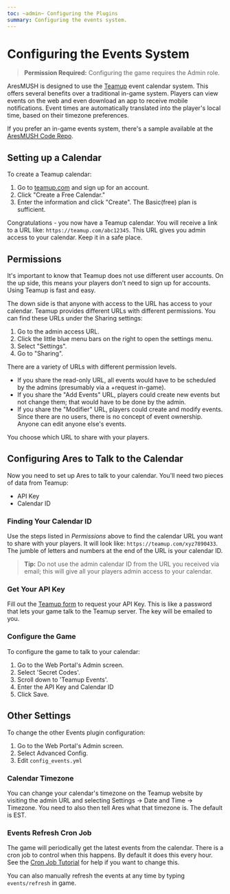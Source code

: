 ```yaml
---
toc: ~admin~ Configuring the Plugins
summary: Configuring the events system.
---
```

# Configuring the Events System

> **Permission Required:** Configuring the game requires the Admin role.

AresMUSH is designed to use the [Teamup](http://www.teamup.com/) event calendar system.  This offers several benefits over a traditional in-game system.  Players can view events on the web and even download an app to receive mobile notifications.  Event times are automatically translated into the player's local time, based on their timezone preferences.

If you prefer an in-game events system, there's a sample available at the [AresMUSH Code Repo](http://aresmush.com/code).

## Setting up a Calendar

To create a Teamup calendar:

1. Go to [teamup.com](http://www.teamup.com/) and sign up for an account.
2. Click "Create a Free Calendar."
3. Enter the information and click "Create".  The Basic(free) plan is sufficient.

Congratulations - you now have a Teamup calendar.  You will receive a link to a URL like:  `https://teamup.com/abc12345`.  This URL gives you admin access to your calendar.  Keep it in a safe place.

## Permissions

It's important to know that Teamup does not use different user accounts.  On the up side, this means your players don't need to sign up for accounts.  Using Teamup is fast and easy.

The down side is that anyone with access to the URL has access to your calendar.  Teamup provides different URLs with different permissions.  You can find these URLs under the Sharing settings:

1. Go to the admin access URL.  
2. Click the little blue menu bars on the right to open the settings menu.
3. Select "Settings".
4. Go to "Sharing".

There are a variety of URLs with different permission levels.  

* If you share the read-only URL, all events would have to be scheduled by the admins (presumably via a +request in-game).  
* If you share the "Add Events" URL, players could create new events but not change them; that would have to be done by the admin.
* If you share the "Modifier" URL, players could create and modify events.  Since there are no users, there is no concept of event ownership.  Anyone can edit anyone else's events.

You choose which URL to share with your players.

## Configuring Ares to Talk to the Calendar

Now you need to set up Ares to talk to your calendar.  You'll need two pieces of data from Teamup: 

* API Key
* Calendar ID

### Finding Your Calendar ID

Use the steps listed in *Permissions* above to find the calendar URL you want to share with your players.  It will look like:  `https://teamup.com/xyz7890433`.  The jumble of letters and numbers at the end of the URL is your calendar ID.

> **Tip:** Do not use the admin calendar ID from the URL you received via email; this will give all your players admin access to your calendar.

### Get Your API Key

Fill out the [Teamup form](https://teamup.com/api-keys/request) to request your API Key.  This is like a password that lets your game talk to the Teamup server.  The key will be emailed to you.

### Configure the Game

To configure the game to talk to your calendar:

1. Go to the Web Portal's Admin screen.  
2. Select 'Secret Codes'.
3. Scroll down to 'Teamup Events'.
4. Enter the API Key and Calendar ID
5. Click Save.

## Other Settings

To change the other Events plugin configuration:

1. Go to the Web Portal's Admin screen.  
2. Select Advanced Config.
3. Edit `config_events.yml`

### Calendar Timezone

You can change your calendar's timezone on the Teamup website by visiting the admin URL and selecting Settings -> Date and Time -> Timezone.  You need to also then tell Ares what that timezone is.  The default is EST.

### Events Refresh Cron Job

The game will periodically get the latest events from the calendar.  There is a cron job to control when this happens.  By default it does this every hour.  See the [Cron Job Tutorial](http://www.aresmush.com/tutorials/configuring-cron) for help if you want to change this.

You can also manually refresh the events at any time by typing `events/refresh` in game.
